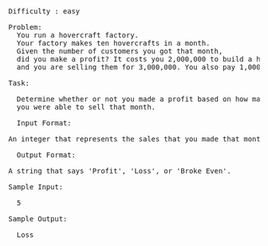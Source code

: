 <PRE>
Difficulty : easy

Problem:   
  You run a hovercraft factory. 
  Your factory makes ten hovercrafts in a month. 
  Given the number of customers you got that month, 
  did you make a profit? It costs you 2,000,000 to build a hovercraft, 
  and you are selling them for 3,000,000. You also pay 1,000,000 each month for insurance.

Task: 

  Determine whether or not you made a profit based on how many of the ten hovercrafts
  you were able to sell that month.
 
  Input Format: 

An integer that represents the sales that you made that month.

  Output Format: 

A string that says 'Profit', 'Loss', or 'Broke Even'.

Sample Input: 

  5

Sample Output: 

  Loss
  
  </PRE>
